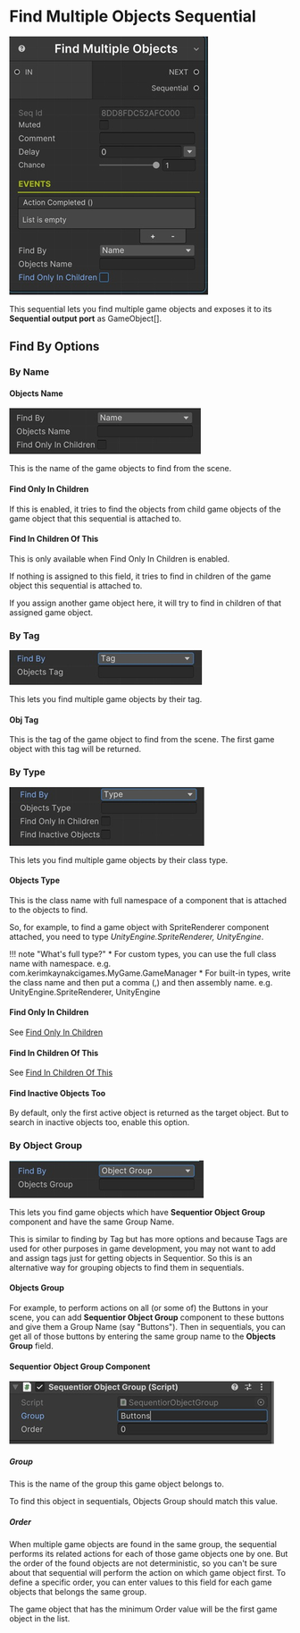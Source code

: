 # Find Multiple Objects Sequential

![Find multiple objects](../../img/sequential_findmultipleobj.jpg)

This sequential lets you find multiple game objects and exposes it to its __Sequential output port__ as GameObject[].

## Find By Options

### By Name

#### Objects Name

![Target Object Tag](../../img/sequential_findmultipleobj_byname.jpg)

This is the name of the game objects to find from the scene. 

#### Find Only In Children

If this is enabled, it tries to find the objects from child game objects of the game object that this sequential is attached to.

#### Find In Children Of This

This is only available when Find Only In Children is enabled.

If nothing is assigned to this field, it tries to find in children of the game object this sequential is attached to.

If you assign another game object here, it will try to find in children of that assigned game object.


### By Tag

![Target Object Tag](../../img/sequential_findmultipleobj_bytag.jpg)

This lets you find multiple game objects by their tag.

#### Obj Tag

This is the tag of the game object to find from the scene. The first game object with this tag will be returned.


### By Type
![Target Object Tag](../../img/sequential_findmultipleobj_bytype.jpg)

This lets you find multiple game objects by their class type.

#### Objects Type
This is the class name with full namespace of a component that is attached to the objects to find.

So, for example, to find a game object with SpriteRenderer component attached, you need to type _UnityEngine.SpriteRenderer, UnityEngine_.

!!! note "What's full type?"
    * For custom types, you can use the full class name with namespace. e.g. com.kerimkaynakcigames.MyGame.GameManager
    * For built-in types, write the class name and then put a comma (,) and then assembly name. e.g. UnityEngine.SpriteRenderer, UnityEngine

#### Find Only In Children
See [Find Only In Children](#find-only-in-children)

#### Find In Children Of This
See [Find In Children Of This](#find-in-children-of-this)

#### Find Inactive Objects Too
By default, only the first active object is returned as the target object. But to search in inactive objects too, enable this option.



### By Object Group

![Target Object Group](../../img/sequential_findmultipleobj_byobjectgroup.jpg)

This lets you find game objects which have __Sequentior Object Group__ component and have the same Group Name.

This is similar to finding by Tag but has more options and because Tags are used for other purposes in game development, you may not want to add and assign tags just for getting objects in Sequentior. So this is an alternative way for grouping objects to find them in sequentials.

#### Objects Group

For example, to perform actions on all (or some of) the Buttons in your scene, you can add __Sequentior Object Group__ component to these buttons and give them a Group Name (say "Buttons"). Then in sequentials, you can get all of those buttons by entering the same group name to the __Objects Group__ field.

#### Sequentior Object Group Component

![Sequentior Object Group Component](../../img/objectgroup.jpg)

##### Group
This is the name of the group this game object belongs to.

To find this object in sequentials, Objects Group should match this value.

##### Order

When multiple game objects are found in the same group, the sequential performs its related actions for each of those game objects one by one. But the order of the found objects are not deterministic, so you can't be sure about that sequential will perform the action on which game object first. To define a specific order, you can enter values to this field for each game objects that belongs the same group.

The game object that has the minimum Order value will be the first game object in the list.

